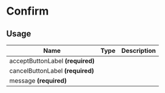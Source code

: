 <!-- 
This is an auto-generated markdown. 
You can change it in "src/Confirm/Confirm.tsx" and run build:docs to update this file.
-->
# Confirm

## Usage
| Name        | Type           | Description  |
| ----------- |:--------------:| ------------:|
|acceptButtonLabel **(required)**||
|cancelButtonLabel **(required)**||
|message **(required)**||
